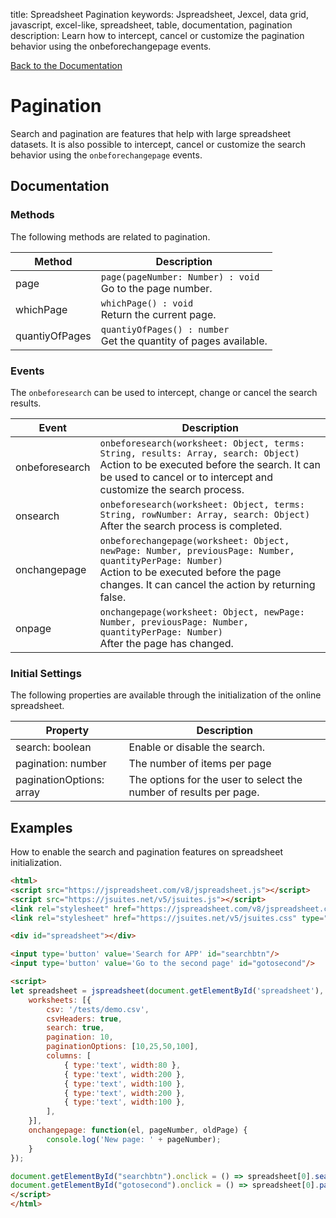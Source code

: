 title: Spreadsheet Pagination
keywords: Jspreadsheet, Jexcel, data grid, javascript, excel-like, spreadsheet, table, documentation, pagination
description: Learn how to intercept, cancel or customize the pagination behavior using the onbeforechangepage events.

[Back to the Documentation](/docs/v8 "Back to the documentation section")

# Pagination

Search and pagination are features that help with large spreadsheet datasets. It is also possible to intercept, cancel or customize the search behavior using the `onbeforechangepage` events. 

## Documentation

### Methods

The following methods are related to pagination.

| Method         | Description                                                          |
| ---------------|----------------------------------------------------------------------|
| page           | `page(pageNumber: Number) : void`<br/>Go to the page number.         |
| whichPage      | `whichPage() : void`<br/>Return the current page.                    |
| quantiyOfPages | `quantiyOfPages() : number`<br/>Get the quantity of pages available. |

 

### Events

The `onbeforesearch` can be used to intercept, change or cancel the search results.

| Event          | Description                                                                                                                                                                                                |
| ---------------|------------------------------------------------------------------------------------------------------------------------------------------------------------------------------------------------------------|
| onbeforesearch | `onbeforesearch(worksheet: Object, terms: String, results: Array, search: Object)`<br/>Action to be executed before the search. It can be used to cancel or to intercept and customize the search process. |
| onsearch       | `onbeforesearch(worksheet: Object, terms: String, rowNumber: Array, search: Object)`<br/>After the search process is completed.                                                                            |
| onchangepage   | `onbeforechangepage(worksheet: Object, newPage: Number, previousPage: Number, quantityPerPage: Number)`<br/>Action to be executed before the page changes. It can cancel the action by returning false.    |
| onpage         | `onchangepage(worksheet: Object, newPage: Number, previousPage: Number, quantityPerPage: Number)`<br/>After the page has changed.                                                                          |

 

### Initial Settings

The following properties are available through the initialization of the online spreadsheet.

| Property                 | Description                                                        |
| -------------------------|--------------------------------------------------------------------|
| search: boolean          | Enable or disable the search.                                      |
| pagination: number       | The number of items per page                                       |
| paginationOptions: array | The options for the user to select the number of results per page. |

 

## Examples

How to enable the search and pagination features on spreadsheet initialization. 

```html
<html>
<script src="https://jspreadsheet.com/v8/jspreadsheet.js"></script>
<script src="https://jsuites.net/v5/jsuites.js"></script>
<link rel="stylesheet" href="https://jspreadsheet.com/v8/jspreadsheet.css" type="text/css" />
<link rel="stylesheet" href="https://jsuites.net/v5/jsuites.css" type="text/css" />

<div id="spreadsheet"></div>

<input type='button' value='Search for APP' id="searchbtn"/>
<input type='button' value='Go to the second page' id="gotosecond"/>

<script>
let spreadsheet = jspreadsheet(document.getElementById('spreadsheet'), {
    worksheets: [{
        csv: '/tests/demo.csv',
        csvHeaders: true,
        search: true,
        pagination: 10,
        paginationOptions: [10,25,50,100],
        columns: [
            { type:'text', width:80 },
            { type:'text', width:200 },
            { type:'text', width:100 },
            { type:'text', width:200 },
            { type:'text', width:100 },
        ],
    }],
    onchangepage: function(el, pageNumber, oldPage) {
        console.log('New page: ' + pageNumber);
    }
});

document.getElementById("searchbtn").onclick = () => spreadsheet[0].search('app');
document.getElementById("gotosecond").onclick = () => spreadsheet[0].page(1);
</script>
</html>
```
 
